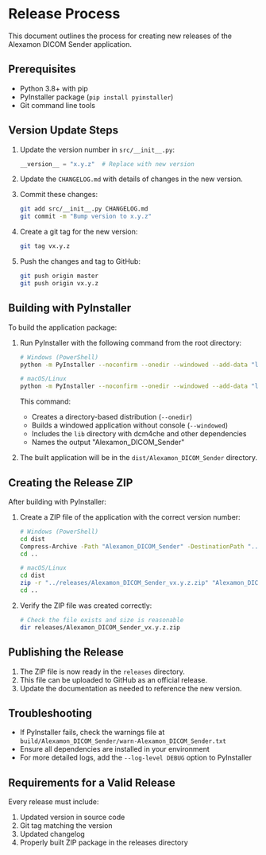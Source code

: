 # Release Process

This document outlines the process for creating new releases of the Alexamon DICOM Sender application.

## Prerequisites

- Python 3.8+ with pip
- PyInstaller package (`pip install pyinstaller`)
- Git command line tools

## Version Update Steps

1. Update the version number in `src/__init__.py`:
   ```python
   __version__ = "x.y.z"  # Replace with new version
   ```

2. Update the `CHANGELOG.md` with details of changes in the new version.

3. Commit these changes:
   ```bash
   git add src/__init__.py CHANGELOG.md
   git commit -m "Bump version to x.y.z"
   ```

4. Create a git tag for the new version:
   ```bash
   git tag vx.y.z
   ```

5. Push the changes and tag to GitHub:
   ```bash
   git push origin master
   git push origin vx.y.z
   ```

## Building with PyInstaller

To build the application package:

1. Run PyInstaller with the following command from the root directory:

   ```bash
   # Windows (PowerShell)
   python -m PyInstaller --noconfirm --onedir --windowed --add-data "lib;lib" --name "Alexamon_DICOM_Sender" main.py

   # macOS/Linux
   python -m PyInstaller --noconfirm --onedir --windowed --add-data "lib:lib" --name "Alexamon_DICOM_Sender" main.py
   ```

   This command:
   - Creates a directory-based distribution (`--onedir`)
   - Builds a windowed application without console (`--windowed`)
   - Includes the `lib` directory with dcm4che and other dependencies
   - Names the output "Alexamon_DICOM_Sender"

2. The built application will be in the `dist/Alexamon_DICOM_Sender` directory.

## Creating the Release ZIP

After building with PyInstaller:

1. Create a ZIP file of the application with the correct version number:

   ```bash
   # Windows (PowerShell)
   cd dist
   Compress-Archive -Path "Alexamon_DICOM_Sender" -DestinationPath "../releases/Alexamon_DICOM_Sender_vx.y.z.zip" -Force
   cd ..

   # macOS/Linux
   cd dist
   zip -r "../releases/Alexamon_DICOM_Sender_vx.y.z.zip" "Alexamon_DICOM_Sender"
   cd ..
   ```

2. Verify the ZIP file was created correctly:
   ```bash
   # Check the file exists and size is reasonable
   dir releases/Alexamon_DICOM_Sender_vx.y.z.zip
   ```

## Publishing the Release

1. The ZIP file is now ready in the `releases` directory.
2. This file can be uploaded to GitHub as an official release.
3. Update the documentation as needed to reference the new version.

## Troubleshooting

- If PyInstaller fails, check the warnings file at `build/Alexamon_DICOM_Sender/warn-Alexamon_DICOM_Sender.txt`
- Ensure all dependencies are installed in your environment
- For more detailed logs, add the `--log-level DEBUG` option to PyInstaller

## Requirements for a Valid Release

Every release must include:
1. Updated version in source code
2. Git tag matching the version
3. Updated changelog
4. Properly built ZIP package in the releases directory 